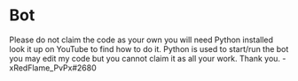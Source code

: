 # Bot

Please do not claim the code as your own you will need Python installed look it up on YouTube to find how to do it.
Python is used to start/run the bot you may edit my code but you cannot claim it as all your work.
Thank you. - xRedFlame_PvPx#2680
